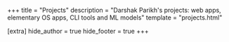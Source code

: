 +++
title = "Projects"
description = "Darshak Parikh's projects: web apps, elementary OS apps, CLI tools and ML models"
template = "projects.html"

[extra]
hide_author = true
hide_footer = true
+++
